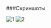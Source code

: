 
###Скриншоты

![1](https://github.com/skYth1an/Ansible_1lesson/blob/main/images/1.jpeg "1")
![2](https://github.com/skYth1an/Ansible_1lesson/blob/main/images/2.jpeg "2")
